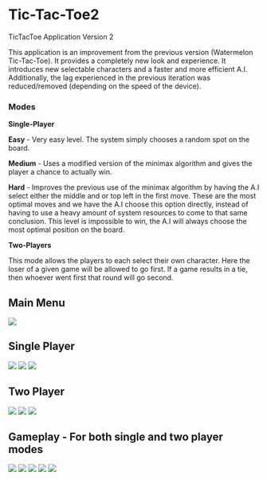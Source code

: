 # Tic-Tac-Toe2
TicTacToe Application Version 2

This application is an improvement from the previous version (Watermelon Tic-Tac-Toe). It provides a completely new look and experience. 
It introduces new selectable characters and a faster and more efficient A.I. Additionally, the lag experienced in the previous iteration was reduced/removed
(depending on the speed of the device).

### Modes

**Single-Player**

   **Easy** - Very easy level. The system simply chooses a random spot on the board.
  
  **Medium** - Uses a modified version of the minimax algorithm and gives the player a chance to actually win.
  
  **Hard** - Improves the previous use of the minimax algorithm by having the A.I select either the middle and or top left in the first move. These are the 
  most optimal moves and we have the A.I choose this option directly, instead of having to use a heavy amount of system resources to come to that same conclusion. 
  This level is impossible to win, the A.I will always choose the most optimal position on the board.

**Two-Players**
 
 This mode allows the players to each select their own character. Here the loser of a given game will be allowed to go first. If a game results in a tie,
  then whoever went first that round will go second. 
  

## Main Menu
![](https://github.com/samirmacias24/TicTacToe2/blob/master/TicTacToe2_Images/MainMenu.PNG)

## Single Player
![](https://github.com/samirmacias24/TicTacToe2/blob/master/TicTacToe2_Images/selectingDifficulty.PNG)
![](https://github.com/samirmacias24/TicTacToe2/blob/master/TicTacToe2_Images/selectingDifficulty2.PNG)
![](https://github.com/samirmacias24/TicTacToe2/blob/master/TicTacToe2_Images/gameBoard.PNG)
## Two Player
![](https://github.com/samirmacias24/TicTacToe2/blob/master/TicTacToe2_Images/twoPlayerOption.PNG)
![](https://github.com/samirmacias24/TicTacToe2/blob/master/TicTacToe2_Images/twoPlayerOption2.PNG)
![](https://github.com/samirmacias24/TicTacToe2/blob/master/TicTacToe2_Images/TwoPlayerGameBoard.PNG)
## Gameplay - For both single and two player modes
![](https://github.com/samirmacias24/TicTacToe2/blob/master/TicTacToe2_Images/gameplay1.PNG)
![](https://github.com/samirmacias24/TicTacToe2/blob/master/TicTacToe2_Images/gameplay2.PNG)
![](https://github.com/samirmacias24/TicTacToe2/blob/master/TicTacToe2_Images/win.PNG)
![](https://github.com/samirmacias24/TicTacToe2/blob/master/TicTacToe2_Images/loss.PNG)
![](https://github.com/samirmacias24/TicTacToe2/blob/master/TicTacToe2_Images/tieGame.PNG)

